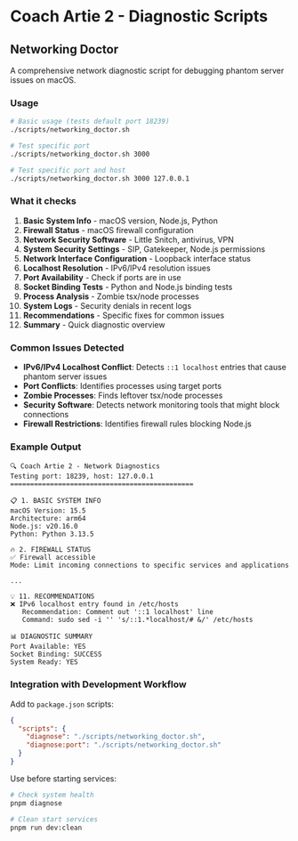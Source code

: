 # Coach Artie 2 - Diagnostic Scripts

## Networking Doctor

A comprehensive network diagnostic script for debugging phantom server issues on macOS.

### Usage

```bash
# Basic usage (tests default port 18239)
./scripts/networking_doctor.sh

# Test specific port
./scripts/networking_doctor.sh 3000

# Test specific port and host
./scripts/networking_doctor.sh 3000 127.0.0.1
```

### What it checks

1. **Basic System Info** - macOS version, Node.js, Python
2. **Firewall Status** - macOS firewall configuration
3. **Network Security Software** - Little Snitch, antivirus, VPN
4. **System Security Settings** - SIP, Gatekeeper, Node.js permissions
5. **Network Interface Configuration** - Loopback interface status
6. **Localhost Resolution** - IPv6/IPv4 resolution issues
7. **Port Availability** - Check if ports are in use
8. **Socket Binding Tests** - Python and Node.js binding tests
9. **Process Analysis** - Zombie tsx/node processes
10. **System Logs** - Security denials in recent logs
11. **Recommendations** - Specific fixes for common issues
12. **Summary** - Quick diagnostic overview

### Common Issues Detected

- **IPv6/IPv4 Localhost Conflict**: Detects `::1 localhost` entries that cause phantom server issues
- **Port Conflicts**: Identifies processes using target ports
- **Zombie Processes**: Finds leftover tsx/node processes
- **Security Software**: Detects network monitoring tools that might block connections
- **Firewall Restrictions**: Identifies firewall rules blocking Node.js

### Example Output

```
🔍 Coach Artie 2 - Network Diagnostics
Testing port: 18239, host: 127.0.0.1
==============================================

📋 1. BASIC SYSTEM INFO
macOS Version: 15.5
Architecture: arm64
Node.js: v20.16.0
Python: Python 3.13.5

🔥 2. FIREWALL STATUS
✅ Firewall accessible
Mode: Limit incoming connections to specific services and applications

...

💡 11. RECOMMENDATIONS
❌ IPv6 localhost entry found in /etc/hosts
   Recommendation: Comment out '::1 localhost' line
   Command: sudo sed -i '' 's/::1.*localhost/# &/' /etc/hosts

📊 DIAGNOSTIC SUMMARY
Port Available: YES
Socket Binding: SUCCESS
System Ready: YES
```

### Integration with Development Workflow

Add to `package.json` scripts:

```json
{
  "scripts": {
    "diagnose": "./scripts/networking_doctor.sh",
    "diagnose:port": "./scripts/networking_doctor.sh"
  }
}
```

Use before starting services:

```bash
# Check system health
pnpm diagnose

# Clean start services
pnpm run dev:clean
```
